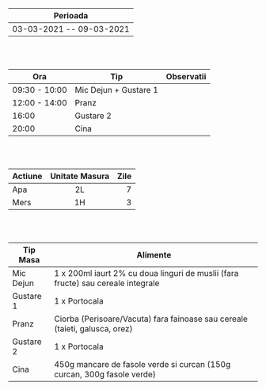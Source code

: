 |Perioada|
| ------ |
| 03-03-2021 -- 09-03-2021 |

<br>
<br>

|  Ora | Tip | Observatii |
|---|---|---|
| 09:30 - 10:00 | Mic Dejun + Gustare 1  |
| 12:00 - 14:00 | Pranz |
| 16:00 |  Gustare 2 |
| 20:00 | Cina  |


<br>
<br>


| Actiune       | Unitate Masura| Zile |
| ------------- |:-------------:|-------------:|
| Apa      |2L| 7 |
| Mers     |1H| 3 |

<br>
<br>

| Tip Masa  | Alimente  |  
|---|---|
| Mic Dejun | 1 x 200ml iaurt 2% cu doua linguri de muslii (fara fructe) sau cereale integrale |
| Gustare 1 | 1 x Portocala |
| Pranz | Ciorba (Perisoare/Vacuta) fara fainoase sau cereale (taieti, galusca, orez) |
| Gustare 2 | 1 x Portocala | 
| Cina | 450g mancare de fasole verde si curcan (150g curcan, 300g fasole verde) |